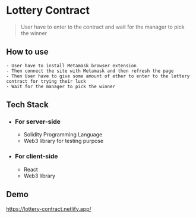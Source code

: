 # Lottery Contract

> User have to enter to the contract and wait for the manager to pick the winner

## How to use

    - User have to install Metamask browser extension
    - Then connect the site with Metamask and then refresh the page
    - Then User have to give some amount of ether to enter to the lottery contract for trying their luck
    - Wait for the manager to pick the winner

## Tech Stack

- ### For server-side

  - Solidity Programming Language
  - Web3 library for testing purpose

- ### For client-side
  - React
  - Web3 library

## Demo

https://lottery-contract.netlify.app/
